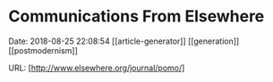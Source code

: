 # Communications From Elsewhere

Date: 2018-08-25 22:08:54
[[article-generator]] [[generation]] [[postmodernism]]

URL: [http://www.elsewhere.org/journal/pomo/]
